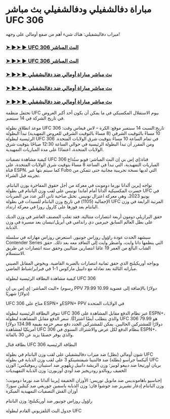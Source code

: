 #  مباراة دفالشفيلي ودفالشفيلي بث مباشر UFC 306

ميراب دفاليشفيلي: هناك شيء أهم من صفع أومالي على وجهه!

<h3><a href="https://cutt.ly/2eR39DYI">➤ ►➤ ► UFC 306 البث المباشر</a></h3>

<h3><a href="https://cutt.ly/2eR39DYI">➤ ►➤ ► UFC 306 البث المباشر</a></h3>

<h3><a href="https://cutt.ly/2eR39DYI">➤ ►➤ ► بث مباشر مباراة أومالي ضد دفاليشفيلي</a></h3>

<h3><a href="https://cutt.ly/2eR39DYI">➤ ►➤ ► بث مباشر مباراة أومالي ضد دفاليشفيلي</a></h3>

<h3><a href="https://cutt.ly/2eR39DYI">➤ ►➤ ► بث مباشر مباراة أومالي ضد دفاليشفيلي</a></h3>

تحتفل منظمة UFC بيوم الاستقلال المكسيكي في ما يمكن أن يكون أحد أكبر العروض في تاريخ الشركة في 14 سبتمبر.

موعد انطلاق بطولة UFC 306
تاريخ:السبت 14 سبتمبر
موقع: الكرة – لاس فيغاس
وقت: 10 مساءً بالتوقيت الشرقي (8 مساءً بالتوقيت الشرقي للعروض التمهيدية)
تبدأ البطولة الرئيسية لبطولة UFC 306 في تمام الساعة 10 مساءً بتوقيت شرق الولايات المتحدة. ومن المقرر أن تبدأ البطولة الرئيسية في حوالي الساعة 12:30 صباحًا بتوقيت شرق الولايات المتحدة، اعتمادًا على مدة المباريات التمهيدية.

كيفية مشاهدة تصفيات UFC 306
قناة:إي إس بي إن
البث المباشر: فوبو
ستُذاع المباريات التمهيدية، التي تبدأ في الساعة 8 مساءً بتوقيت شرق الولايات المتحدة، على قناة ESPN. كما سيتم بثها عبر Fubo التي لديها نسخة تجريبية مجانية حتى تتمكن من تجربته قبل الشراء.

تواجه إيرين ألدانا نورما دومونت في معركة من أجل حقوق المفاخرة بوزن البانتام. خسرت المكسيكية ألدانا أمام أماندا نونيس على لقب وزن البانتام في بطولة UFC في يونيو 2023، وهي معركة اعتزال نونيس. تحتل صاحبة ثاني أكبر عدد من الضربات الإجمالية (1105) في تاريخ وزن البانتام للسيدات في بطولة UFC المرتبة الرابعة في وزن البانتام بعد فوزها على كارول روزا في معركة ارتداد.

حقق البرازيلي دومون أربعة انتصارات متتالية. فقد تغلب المصنف العاشر في وزن الديك على بطل العالم السابق جيرمين دي راندامي في أبريل/نيسان بعد مسيرة في وزن الذبابة.

سيشهد الحدث عودة راؤول روزاس جونيور. استعرض روزاس مهاراته في سلسلة Contender Series التي ينظمها دانا وايت، واضطر وايت إلى التعاقد معه بعد ذلك. حقق الشاب البالغ من العمر 19 عامًا انتصارين متتاليين وحقق ستة انتصارات عن طريق الاستسلام.

ويواجه أوريكيلنج الذي حقق ثمانية انتصارات بالضربة القاضية. ويخوض المقاتل الصيني مباراته الثالثة بعد تعادله مع دانييل ماركوس 1-1 في فبراير/شباط الماضي.

كيفية مشاهدة البطاقة الرئيسية لبطولة UFC 306

البث المباشر: إي إس بي إن+ (رسوم PPV 79.99 دولارًا بالإضافة إلى عضوية 10.99 دولارًا شهريًا)

UFC 306 متاح على ESPN+ وESPN+ PPV في الولايات المتحدة

تتوفر البطاقة الرئيسية لبطولة UFC 306 عبر نظام الدفع مقابل المشاهدة على ESPN+، والذي يتطلب أيضًا اشتراكًا. سعر الدفع مقابل المشاهدة لبطولة UFC 306 هو 79.99 دولارًا للمشتركين الحاليين. يمكن للمشتركين الجدد دفع سعر حزمة بقيمة 134.98 دولارًا أمريكيًا لمشاهدة UFC 306 بنظام الدفع لكل عرض والاشتراك السنوي في ESPN+، والذي يوفر خصمًا يزيد عن 30 بالمائة.

بطاقة قتال UFC 306
البطاقة الرئيسية

شون أومالي (بطل) ضد ميراب دفاليشفيلي على لقب وزن البانتام في بطولة UFC
أليكسا جراسو (بطلة) ضد فالنتينا شيفتشينكو 3 على لقب وزن الذبابة في بطولة UFC
بريان أورتيجا ضد دييغو لوبيز؛ وزن الريشة
دانييل زيلهوبر ضد استيبان ريبوفيكس؛ الوزن الخفيف
رونالدو رودريجيز ضد أودي أوزبورن؛ وزن الذبابة
التمهيديات

إجناسيو باهامونديس ضد مانويل توريس؛ الأوزان الخفيفة
إيرينا ألدانا ضد نورما دومونت؛ وزن البانتام
إدغار تشيريز ضد جوشوا فان؛ وزن الذبابة
ياسمين جوريغي ضد كيتلين سوزا؛ أوزان القش
التصفيات التمهيدية المبكرة

راؤول روزاس جونيور ضد أوريكيلنج؛ وزن البانتام

جدول البث التلفزيوني القادم لبطولة UFC
